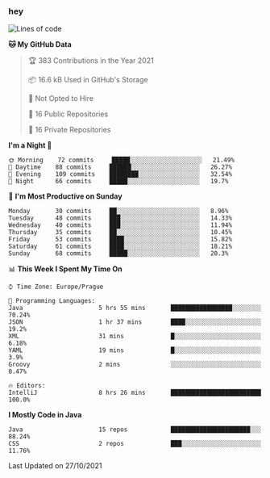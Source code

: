 ### hey

<!--START_SECTION:waka-->
![Lines of code](https://img.shields.io/badge/From%20Hello%20World%20I%27ve%20Written-110073%20lines%20of%20code-blue)

**🐱 My GitHub Data** 

> 🏆 383 Contributions in the Year 2021
 > 
> 📦 16.6 kB Used in GitHub's Storage 
 > 
> 🚫 Not Opted to Hire
 > 
> 📜 16 Public Repositories 
 > 
> 🔑 16 Private Repositories  
 > 
**I'm a Night 🦉** 

```text
🌞 Morning    72 commits     █████░░░░░░░░░░░░░░░░░░░░   21.49% 
🌆 Daytime    88 commits     ██████░░░░░░░░░░░░░░░░░░░   26.27% 
🌃 Evening    109 commits    ████████░░░░░░░░░░░░░░░░░   32.54% 
🌙 Night      66 commits     █████░░░░░░░░░░░░░░░░░░░░   19.7%

```
📅 **I'm Most Productive on Sunday** 

```text
Monday       30 commits     ██░░░░░░░░░░░░░░░░░░░░░░░   8.96% 
Tuesday      48 commits     ███░░░░░░░░░░░░░░░░░░░░░░   14.33% 
Wednesday    40 commits     ███░░░░░░░░░░░░░░░░░░░░░░   11.94% 
Thursday     35 commits     ██░░░░░░░░░░░░░░░░░░░░░░░   10.45% 
Friday       53 commits     ████░░░░░░░░░░░░░░░░░░░░░   15.82% 
Saturday     61 commits     ████░░░░░░░░░░░░░░░░░░░░░   18.21% 
Sunday       68 commits     █████░░░░░░░░░░░░░░░░░░░░   20.3%

```


📊 **This Week I Spent My Time On** 

```text
⌚︎ Time Zone: Europe/Prague

💬 Programming Languages: 
Java                     5 hrs 55 mins       █████████████████░░░░░░░░   70.24% 
JSON                     1 hr 37 mins        ████░░░░░░░░░░░░░░░░░░░░░   19.2% 
XML                      31 mins             █░░░░░░░░░░░░░░░░░░░░░░░░   6.18% 
YAML                     19 mins             █░░░░░░░░░░░░░░░░░░░░░░░░   3.9% 
Groovy                   2 mins              ░░░░░░░░░░░░░░░░░░░░░░░░░   0.47%

🔥 Editors: 
IntelliJ                 8 hrs 26 mins       █████████████████████████   100.0%

```

**I Mostly Code in Java** 

```text
Java                     15 repos            ██████████████████████░░░   88.24% 
CSS                      2 repos             ███░░░░░░░░░░░░░░░░░░░░░░   11.76%

```



 Last Updated on 27/10/2021
<!--END_SECTION:waka-->
